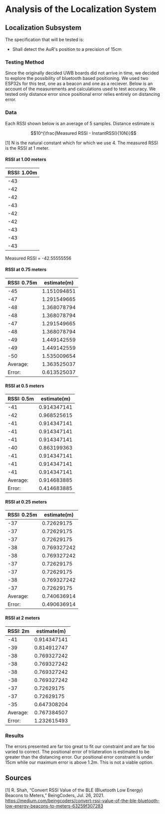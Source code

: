 # Analysis of the Localization System

## Localization Subsystem

The specification that will be tested is:

- Shall detect the AuR's position to a precision of 15cm  

### Testing Method

Since the originally decided UWB boards did not arrive in time, we decided to explore the possibility of bluetooth based positioning. We used two ESP32s for this test, one as a beacon and one as a reciever. Below is an account of the measurements and calculations used to test accuracy. We tested only distance error since positional error relies entirely on distancing error. 

### Data

Each RSSI shown below is an average of 5 samples. Distance estimate is 

$$10^{\frac{Measured RSSI - InstantRSSI}{10N}}$$

[1] N is the natural constant which for which we use 4. The measured RSSI is the RSSI at 1 meter.

 #### RSSI at 1.00 meters
| RSSI: 1.00m |
| ---- |
| \-43 |
| \-42 |
| \-42 |
| \-43 |
| \-42 |
| \-42 |
| \-43 |
| \-43 |
| \-43 |  

Measured RSSI = -42.55555556

  

#### RSSI at 0.75 meters

| RSSI: 0.75m | estimate(m) |
| ----------- | ----------- |
| \-45 | 1.151094851 |
| \-47 | 1.291549665 |
| \-48 | 1.368078794 |
| \-48 | 1.368078794 |
| \-47 | 1.291549665 |
| \-48 | 1.368078794 |
| \-49 | 1.449142559 |
| \-49 | 1.449142559 |
| \-50 | 1.535009654 |
| Average: | 1.363525037 |
| Error: | 0.613525037 |  

#### RSSI at 0.5 meters

| RSSI: 0.5m | estimate(m) |
| ---------- | ----------- |
| \-41 | 0.914347141 |
| \-42 | 0.968525615 |
| \-41 | 0.914347141 |
| \-41 | 0.914347141 |
| \-41 | 0.914347141 |
| \-40 | 0.863199363 |
| \-41 | 0.914347141 |
| \-41 | 0.914347141 |
| \-41 | 0.914347141 |
| Average: | 0.914683885 |
| Error: | 0.414683885 |  

#### RSSI at 0.25 meters

| RSSI: 0.25m | estimate(m) |
| ----------- | ----------- |
| \-37 | 0.72629175 |
| \-37 | 0.72629175 |
| \-37 | 0.72629175 |
| \-38 | 0.769327242 |
| \-38 | 0.769327242 |
| \-37 | 0.72629175 |
| \-37 | 0.72629175 |
| \-38 | 0.769327242 |
| \-37 | 0.72629175 |
| Average: | 0.740636914 |
| Error: | 0.490636914 |

#### RSSI at 2 meters

| RSSI: 2m | estimate(m) |
| -------- | ----------- |
| \-41 | 0.914347141 |
| \-39 | 0.814912747 |
| \-38 | 0.769327242 |
| \-38 | 0.769327242 |
| \-38 | 0.769327242 |
| \-38 | 0.769327242 |
| \-37 | 0.72629175 |
| \-37 | 0.72629175 |
| \-35 | 0.647308204 |
| Average: | 0.767384507 |
| Error: | 1.232615493 |

### Results

The errors presented are far too great to fit our constraint and are far too varied to correct. The positional error of trilateration is estimated to be greater than the distancing error. Our positional error constraint is under 15cm while our maximum error is above 1.2m. This is not a viable option.

## Sources

[1] R. Shah, “Convert RSSI Value of the BLE (Bluetooth Low Energy) Beacons to Meters,” BeingCoders, Jul. 26, 2021. https://medium.com/beingcoders/convert-rssi-value-of-the-ble-bluetooth-low-energy-beacons-to-meters-63259f307283
